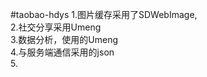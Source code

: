 #taobao-hdys
1.图片缓存采用了SDWebImage,<br/>
2.社交分享采用Umeng <br/>
3.数据分析，使用的Umeng <br/>
4.与服务端通信采用的json    <br/>
5.